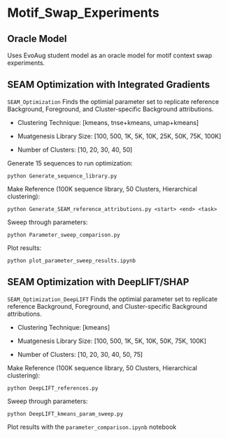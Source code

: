 # Motif_Swap_Experiments
## Oracle Model
Uses EvoAug student model as an oracle model for motif context swap experiments.

## SEAM Optimization with Integrated Gradients

`SEAM_Optimization` Finds the optimial parameter set to replicate reference Background, Foreground, and Cluster-specific Background attributions.

- Clustering Technique: [kmeans, tnse+kmeans, umap+kmeans]
  
- Muatgenesis Library Size: [100, 500, 1K, 5K, 10K, 25K, 50K, 75K, 100K]
  
- Number of Clusters: [10, 20, 30, 40, 50]

Generate 15 sequences to run optimization:
```
python Generate_sequence_library.py
```

Make Reference (100K sequence library, 50 Clusters, Hierarchical clustering): 

```
python Generate_SEAM_reference_attributions.py <start> <end> <task>
```

Sweep through parameters: 
```
python Parameter_sweep_comparison.py
```

Plot results:
```
python plot_parameter_sweep_results.ipynb
```

## SEAM Optimization with DeepLIFT/SHAP 

`SEAM_Optimization_DeepLIFT` Finds the optimial parameter set to replicate reference Background, Foreground, and Cluster-specific Background attributions.

- Clustering Technique: [kmeans]
  
- Muatgenesis Library Size: [100, 500, 1K, 5K, 10K, 50K, 75K, 100K]
  
- Number of Clusters: [10, 20, 30, 40, 50, 75]


Make Reference (100K sequence library, 50 Clusters, Hierarchical clustering): 

```
python DeepLIFT_references.py
```

Sweep through parameters: 
```
python DeepLIFT_kmeans_param_sweep.py
```

Plot results with the `parameter_comparison.ipynb` notebook


